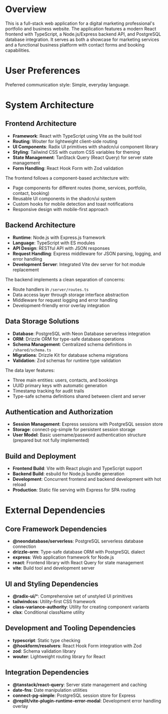 # Overview

This is a full-stack web application for a digital marketing professional's portfolio and business website. The application features a modern React frontend with TypeScript, a Node.js/Express backend API, and PostgreSQL database integration. It serves as both a showcase for marketing services and a functional business platform with contact forms and booking capabilities.

# User Preferences

Preferred communication style: Simple, everyday language.

# System Architecture

## Frontend Architecture
- **Framework**: React with TypeScript using Vite as the build tool
- **Routing**: Wouter for lightweight client-side routing
- **UI Components**: Radix UI primitives with shadcn/ui component library
- **Styling**: Tailwind CSS with custom CSS variables for theming
- **State Management**: TanStack Query (React Query) for server state management
- **Form Handling**: React Hook Form with Zod validation

The frontend follows a component-based architecture with:
- Page components for different routes (home, services, portfolio, contact, booking)
- Reusable UI components in the shadcn/ui system
- Custom hooks for mobile detection and toast notifications
- Responsive design with mobile-first approach

## Backend Architecture
- **Runtime**: Node.js with Express.js framework
- **Language**: TypeScript with ES modules
- **API Design**: RESTful API with JSON responses
- **Request Handling**: Express middleware for JSON parsing, logging, and error handling
- **Development Server**: Integrated Vite dev server for hot module replacement

The backend implements a clean separation of concerns:
- Route handlers in `/server/routes.ts`
- Data access layer through storage interface abstraction
- Middleware for request logging and error handling
- Development-friendly error overlay integration

## Data Storage Solutions
- **Database**: PostgreSQL with Neon Database serverless integration
- **ORM**: Drizzle ORM for type-safe database operations
- **Schema Management**: Centralized schema definitions in `/shared/schema.ts`
- **Migrations**: Drizzle Kit for database schema migrations
- **Validation**: Zod schemas for runtime type validation

The data layer features:
- Three main entities: users, contacts, and bookings
- UUID primary keys with automatic generation
- Timestamp tracking for audit trails
- Type-safe schema definitions shared between client and server

## Authentication and Authorization
- **Session Management**: Express sessions with PostgreSQL session store
- **Storage**: connect-pg-simple for persistent session storage
- **User Model**: Basic username/password authentication structure (prepared but not fully implemented)

## Build and Deployment
- **Frontend Build**: Vite with React plugin and TypeScript support
- **Backend Build**: esbuild for Node.js bundle generation
- **Development**: Concurrent frontend and backend development with hot reload
- **Production**: Static file serving with Express for SPA routing

# External Dependencies

## Core Framework Dependencies
- **@neondatabase/serverless**: PostgreSQL serverless database connection
- **drizzle-orm**: Type-safe database ORM with PostgreSQL dialect
- **express**: Web application framework for Node.js
- **react**: Frontend library with React Query for state management
- **vite**: Build tool and development server

## UI and Styling Dependencies
- **@radix-ui/***: Comprehensive set of unstyled UI primitives
- **tailwindcss**: Utility-first CSS framework
- **class-variance-authority**: Utility for creating component variants
- **clsx**: Conditional className utility

## Development and Tooling Dependencies
- **typescript**: Static type checking
- **@hookform/resolvers**: React Hook Form integration with Zod
- **zod**: Schema validation library
- **wouter**: Lightweight routing library for React

## Integration Dependencies
- **@tanstack/react-query**: Server state management and caching
- **date-fns**: Date manipulation utilities
- **connect-pg-simple**: PostgreSQL session store for Express
- **@replit/vite-plugin-runtime-error-modal**: Development error handling overlay